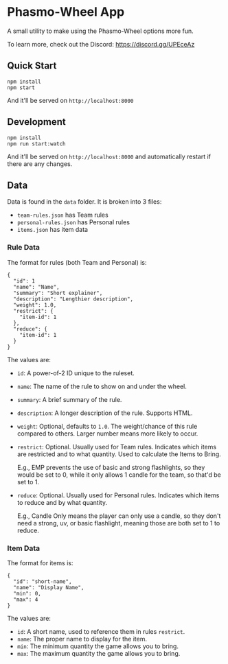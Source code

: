# Phasmo-Wheel App

A small utility to make using the Phasmo-Wheel options more fun.

To learn more, check out the Discord: https://discord.gg/UPEceAz

## Quick Start

    npm install
    npm start
    
And it'll be served on `http://localhost:8000`

## Development

    npm install
    npm run start:watch
    
And it'll be served on `http://localhost:8000` and automatically
restart if there are any changes.

## Data

Data is found in the `data` folder. It is broken into 3 files:

- `team-rules.json` has Team rules
- `personal-rules.json` has Personal rules
- `items.json` has item data

### Rule Data

The format for rules (both Team and Personal) is:

    {
      "id": 1
      "name": "Name",
      "summary": "Short explainer",
      "description": "Lengthier description",
      "weight": 1.0,
      "restrict": {
        "item-id": 1
      },
      "reduce": {
        "item-id": 1
      }
    } 
    
The values are:

- `id`: A power-of-2 ID unique to the ruleset.
- `name`: The name of the rule to show on and under the wheel.
- `summary`: A brief summary of the rule.
- `description`: A longer description of the rule. Supports HTML.
- `weight`: Optional, defaults to `1.0`. The weight/chance of this rule 
    compared to others. Larger number means more likely to occur.
- `restrict`: Optional. Usually used for Team rules. 
    Indicates which items are restricted and to what quantity. 
    Used to calculate the Items to Bring.
    
    E.g., EMP prevents the use of basic and strong flashlights, so they would be set
    to 0, while it only allows 1 candle for the team, so that'd be set to 1.
- `reduce`: Optional. Usually used for Personal rules.
    Indicates which items to reduce and by what quantity.
    
    E.g., Candle Only means the player can only use a candle, so they don't
    need a strong, uv, or basic flashlight, meaning those are both set to 1 to reduce.
    
    
### Item Data

The format for items is:

    {
      "id": "short-name",
      "name": "Display Name",
      "min": 0,
      "max": 4
    }
    
The values are:

- `id`: A short name, used to reference them in rules `restrict`.
- `name`: The proper name to display for the item.
- `min`: The minimum quantity the game allows you to bring.
- `max`: The maximum quantity the game allows you to bring.